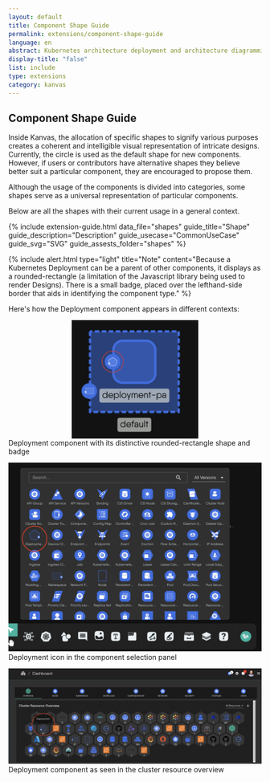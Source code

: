 ```yaml
---
layout: default
title: Component Shape Guide
permalink: extensions/component-shape-guide
language: en
abstract: Kubernetes architecture deployment and architecture diagramming tool for cloud native applications - Kanvas.
display-title: "false"
list: include
type: extensions
category: kanvas
---
```


## Component Shape Guide

Inside Kanvas, the allocation of specific shapes to signify various purposes creates a coherent and intelligible visual representation of intricate designs.
Currently, the circle is used as the default shape for new components. However, if users or contributors have alternative shapes they believe better suit a particular component, they are encouraged to propose them.

Although the usage of the components is divided into categories, some shapes serve as a universal representation of particular components.

Below are all the shapes with their current usage in a general context.



{% include extension-guide.html 
 data_file="shapes"
 guide_title="Shape"
 guide_description="Description"
 guide_usecase="CommonUseCase"
 guide_svg="SVG"
 guide_assests_folder="shapes"
%}
 
{% include alert.html type="light" title="Note" content="Because a Kubernetes Deployment can be a parent of other components, it displays as a rounded-rectangle (a limitation of the Javascript library being used to render Designs). There is a small badge, placed over the lefthand-side border that aids in identifying the component type." %}

Here's how the Deployment component appears in different contexts:

<div style="display: flex; flex-direction: column; align-items: center;">
<img src="../../../assets/img/deployment-shape.png" style="width: 50%; height: auto; @media (max-width: 767px) { width: 40%; }" alt="Deployment Component Shape"/>
Deployment component with its distinctive rounded-rectangle shape and badge
</div>

![Deployment in Icon Set](../../../assets/img/deployment-icon.png)
Deployment icon in the component selection panel

![Deployment in Dashboard](../../../assets/img/deployment-dashboard.png)
Deployment component as seen in the cluster resource overview